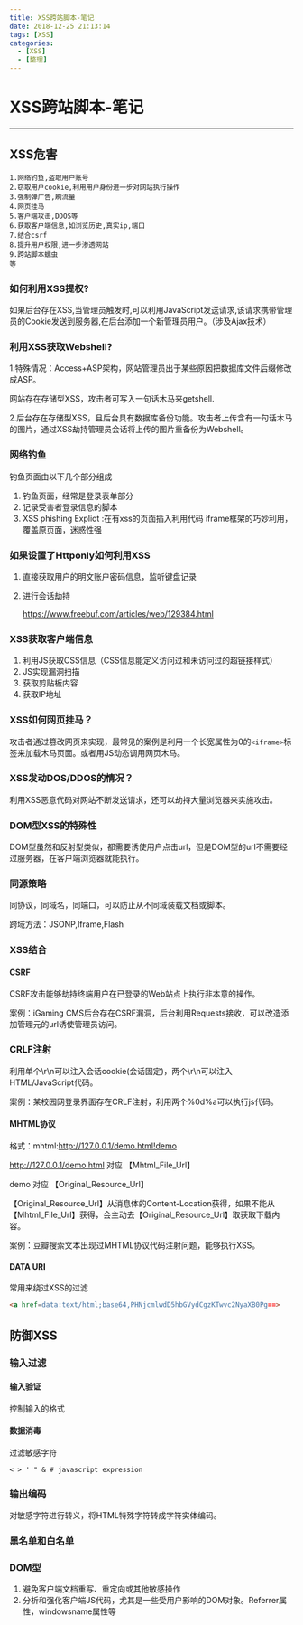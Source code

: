 ```yaml
---
title: XSS跨站脚本-笔记
date: 2018-12-25 21:13:14
tags: [XSS]
categories:
  - [XSS]
  - [整理]
---
```


# XSS跨站脚本-笔记

---

## XSS危害

```shell
1.网络钓鱼,盗取用户账号
2.窃取用户cookie,利用用户身份进一步对网站执行操作
3.强制弹广告,刷流量
4.网页挂马  
5.客户端攻击,DDOS等
6.获取客户端信息,如浏览历史,真实ip,端口
7.结合csrf
8.提升用户权限,进一步渗透网站
9.跨站脚本蠕虫
等
```

### 如何利用XSS提权?

如果后台存在XSS,当管理员触发时,可以利用JavaScript发送请求,该请求携带管理员的Cookie发送到服务器,在后台添加一个新管理员用户。（涉及Ajax技术）

### 利用XSS获取Webshell?

1.特殊情况：Access+ASP架构，网站管理员出于某些原因把数据库文件后缀修改成ASP。

网站存在存储型XSS，攻击者可写入一句话木马来getshell.

2.后台存在存储型XSS，且后台具有数据库备份功能。攻击者上传含有一句话木马的图片，通过XSS劫持管理员会话将上传的图片重备份为Webshell。

### 网络钓鱼

钓鱼页面由以下几个部分组成

1. 钓鱼页面，经常是登录表单部分
2. 记录受害者登录信息的脚本
3. XSS phishing Expliot :在有xss的页面插入利用代码
iframe框架的巧妙利用，覆盖原页面，迷惑性强

### 如果设置了Httponly如何利用XSS

1. 直接获取用户的明文账户密码信息，监听键盘记录

2. 进行会话劫持

   https://www.freebuf.com/articles/web/129384.html

### XSS获取客户端信息

1. 利用JS获取CSS信息（CSS信息能定义访问过和未访问过的超链接样式）
2. JS实现漏洞扫描
3. 获取剪贴板内容
4. 获取IP地址

### XSS如何网页挂马？

攻击者通过篡改网页来实现，最常见的案例是利用一个长宽属性为0的`<iframe>`标签来加载木马页面。或者用JS动态调用网页木马。

### XSS发动DOS/DDOS的情况？

利用XSS恶意代码对网站不断发送请求，还可以劫持大量浏览器来实施攻击。

### DOM型XSS的特殊性

DOM型虽然和反射型类似，都需要诱使用户点击url，但是DOM型的url不需要经过服务器，在客户端浏览器就能执行。

### 同源策略

同协议，同域名，同端口，可以防止从不同域装载文档或脚本。

跨域方法：JSONP,Iframe,Flash

### XSS结合

#### CSRF

CSRF攻击能够劫持终端用户在已登录的Web站点上执行非本意的操作。

案例：iGaming CMS后台存在CSRF漏洞，后台利用Requests接收，可以改造添加管理元的url诱使管理员访问。

### CRLF注射

利用单个\r\n可以注入会话cookie(会话固定)，两个\r\n可以注入HTML/JavaScript代码。

案例：某校园网登录界面存在CRLF注射，利用两个%0d%a可以执行js代码。

#### MHTML协议

格式：mhtml:http://127.0.0.1/demo.html!demo

http://127.0.0.1/demo.html 对应 【Mhtml_File_Url】

demo 对应 【Original_Resource_Url】

【Original_Resource_Url】从消息体的Content-Location获得，如果不能从【Mhtml_File_Url】获得，会主动去【Original_Resource_Url】取获取下载内容。

案例：豆瓣搜索文本出现过MHTML协议代码注射问题，能够执行XSS。

#### DATA URI

常用来绕过XSS的过滤

```html
<a href=data:text/html;base64,PHNjcmlwdD5hbGVydCgzKTwvc2NyaXB0Pg==>
```

## 防御XSS

### 输入过滤

#### 输入验证

控制输入的格式

#### 数据消毒
过滤敏感字符

```
< > ' " & # javascript expression
```

### 输出编码

对敏感字符进行转义，将HTML特殊字符转成字符实体编码。

### 黑名单和白名单

### DOM型

1. 避免客户端文档重写、重定向或其他敏感操作
2. 分析和强化客户端JS代码，尤其是一些受用户影响的DOM对象。Referrer属性，windowsname属性等